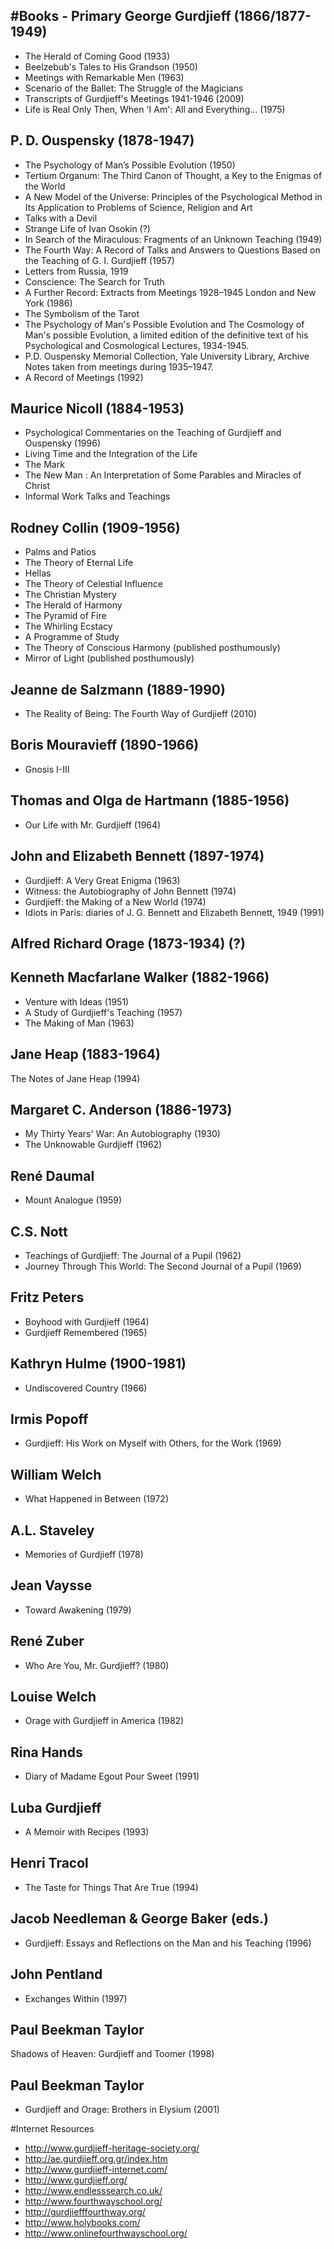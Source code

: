#Books - Primary
George Gurdjieff (1866/1877-1949)
----------------
- The Herald of Coming Good (1933)
- Beelzebub's Tales to His Grandson (1950)
- Meetings with Remarkable Men (1963)
- Scenario of the Ballet: The Struggle of the Magicians
- Transcripts of Gurdjieff's Meetings 1941-1946 (2009)
- Life is Real Only Then, When 'I Am': All and Everything... (1975)

P. D. Ouspensky (1878-1947)
---------------
- The Psychology of Man’s Possible Evolution (1950) 
- Tertium Organum: The Third Canon of Thought, a Key to the Enigmas of the World
- A New Model of the Universe: Principles of the Psychological Method in Its Application to Problems of Science, Religion and Art 
- Talks with a Devil
- Strange Life of Ivan Osokin (?)
- In Search of the Miraculous: Fragments of an Unknown Teaching (1949)
- The Fourth Way: A Record of Talks and Answers to Questions Based on the Teaching of G. I. Gurdjieff (1957)
- Letters from Russia, 1919 
- Conscience: The Search for Truth
- A Further Record: Extracts from Meetings 1928–1945 London and New York (1986)
- The Symbolism of the Tarot
- The Psychology of Man's Possible Evolution and The Cosmology of Man's possible Evolution, a limited edition of the definitive text of his Psychological and Cosmological Lectures, 1934-1945.
- P.D. Ouspensky Memorial Collection, Yale University Library, Archive Notes taken from meetings during 1935–1947.
- A Record of Meetings (1992) 
    
Maurice Nicoll (1884-1953)
--------------
- Psychological Commentaries on the Teaching of Gurdjieff and Ouspensky (1996)
- Living Time and the Integration of the Life
- The Mark
- The New Man : An Interpretation of Some Parables and Miracles of Christ
- Informal Work Talks and Teachings

Rodney Collin (1909-1956)
--------------
- Palms and Patios
- The Theory of Eternal Life
- Hellas
- The Theory of Celestial Influence
- The Christian Mystery
- The Herald of Harmony
- The Pyramid of Fire
- The Whirling Ecstacy
- A Programme of Study
- The Theory of Conscious Harmony (published posthumously)
- Mirror of Light (published posthumously)
    
Jeanne de Salzmann (1889-1990)
------------------
- The Reality of Being: The Fourth Way of Gurdjieff (2010)

Boris Mouravieff (1890-1966)
------------------
- Gnosis I-III

Thomas and Olga de Hartmann (1885-1956)
------------------
- Our Life with Mr. Gurdjieff (1964)

John and Elizabeth Bennett (1897-1974)
------------------
- Gurdjieff: A Very Great Enigma (1963)
- Witness: the Autobiography of John Bennett (1974)
- Gurdjieff: the Making of a New World (1974)
- Idiots in Paris: diaries of J. G. Bennett and Elizabeth Bennett, 1949 (1991)

Alfred Richard Orage (1873-1934) (?)
------------------

Kenneth Macfarlane Walker (1882-1966)
------------------
- Venture with Ideas (1951)
- A Study of Gurdjieff's Teaching (1957)
- The Making of Man (1963)

Jane Heap (1883-1964)
------------------
The Notes of Jane Heap (1994) 

Margaret C. Anderson (1886-1973)
------------------
- My Thirty Years' War: An Autobiography (1930) 
- The Unknowable Gurdjieff (1962)

René Daumal
------------------
- Mount Analogue (1959) 

C.S. Nott
------------------
- Teachings of Gurdjieff: The Journal of a Pupil (1962) 
- Journey Through This World: The Second Journal of a Pupil (1969)

Fritz Peters 
------------------
- Boyhood with Gurdjieff (1964) 
- Gurdjieff Remembered (1965)

Kathryn Hulme (1900-1981)
------------------
- Undiscovered Country (1966)

Irmis Popoff 
------------------
- Gurdjieff: His Work on Myself with Others, for the Work (1969) 

William Welch 
------------------
- What Happened in Between (1972)

A.L. Staveley 
------------------
- Memories of Gurdjieff (1978) 

Jean Vaysse
------------------
- Toward Awakening (1979)

René Zuber
------------------
- Who Are You, Mr. Gurdjieff? (1980)

Louise Welch
------------------
- Orage with Gurdjieff in America (1982)

Rina Hands
------------------
- Diary of Madame Egout Pour Sweet (1991)

Luba Gurdjieff
------------------
- A Memoir with Recipes (1993)

Henri Tracol 
------------------
- The Taste for Things That Are True (1994)

Jacob Needleman & George Baker (eds.)
------------------
- Gurdjieff: Essays and Reflections on the Man and his Teaching (1996)

John Pentland
------------------
- Exchanges Within (1997)

Paul Beekman Taylor
------------------
Shadows of Heaven: Gurdjieff and Toomer (1998) 

Paul Beekman Taylor
------------------
- Gurdjieff and Orage: Brothers in Elysium (2001) 

#Internet Resources

- http://www.gurdjieff-heritage-society.org/
- http://ae.gurdjieff.org.gr/index.htm
- http://www.gurdjieff-internet.com/
- http://www.gurdjieff.org/
- http://www.endlesssearch.co.uk/
- http://www.fourthwayschool.org/
- http://gurdjiefffourthway.org/
- http://www.holybooks.com/
- http://www.onlinefourthwayschool.org/

